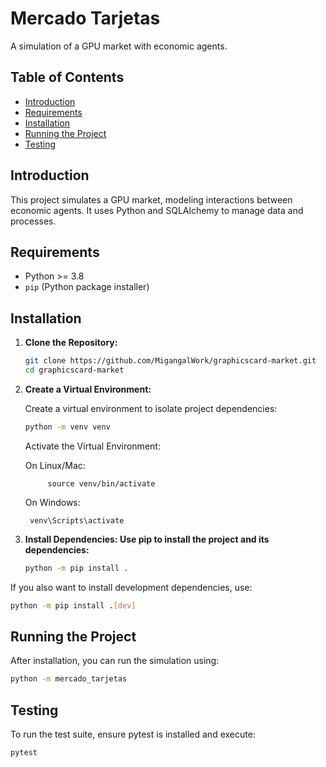 # Mercado Tarjetas

A simulation of a GPU market with economic agents.

## Table of Contents

- [Introduction](#introduction)
- [Requirements](#requirements)
- [Installation](#installation)
- [Running the Project](#running-the-project)
- [Testing](#testing)

## Introduction

This project simulates a GPU market, modeling interactions between economic agents. It uses Python and SQLAlchemy to manage data and processes.

## Requirements

- Python >= 3.8
- `pip` (Python package installer)

## Installation

1. **Clone the Repository:**
   ```bash
   git clone https://github.com/MigangalWork/graphicscard-market.git
   cd graphicscard-market
    ```

2. **Create a Virtual Environment:**

    Create a virtual environment to isolate project dependencies:
    ```bash
    python -m venv venv
    ```

    Activate the Virtual Environment:

    On Linux/Mac:


            source venv/bin/activate
            
    On Windows:

        venv\Scripts\activate

3. **Install Dependencies: Use pip to install the project and its dependencies:**
    ```bash
    python -m pip install .
    ```

If you also want to install development dependencies, use:
```bash
python -m pip install .[dev]
```

## Running the Project

After installation, you can run the simulation using:

```bash
python -m mercado_tarjetas
```

## Testing

To run the test suite, ensure pytest is installed and execute:

```bash
pytest
```
